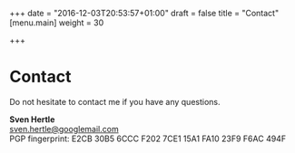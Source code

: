 +++
date = "2016-12-03T20:53:57+01:00"
draft = false
title = "Contact"
[menu.main]
    weight = 30

+++

Contact
=======

Do not hesitate to contact me if you have any questions.

**Sven Hertle**  
<span class="glyphicon glyphicon-envelope" aria-hidden="true"></span>
[sven.hertle@googlemail.com](mailto:sven.hertle@googlemail.com)  
PGP fingerprint: E2CB 30B5 6CCC F202 7CE1 15A1 FA10 23F9 F6AC 494F
